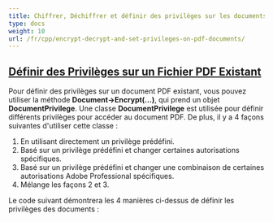 ```yaml
---
title: Chiffrer, Déchiffrer et définir des privilèges sur les documents PDF
type: docs
weight: 10
url: /fr/cpp/encrypt-decrypt-and-set-privileges-on-pdf-documents/
---
```


## <ins>**Définir des Privilèges sur un Fichier PDF Existant**
Pour définir des privilèges sur un document PDF existant, vous pouvez utiliser la méthode **Document->Encrypt(...)**, qui prend un objet **DocumentPrivilege**. Une classe **DocumentPrivilege** est utilisée pour définir différents privilèges pour accéder au document PDF. De plus, il y a 4 façons suivantes d'utiliser cette classe :

1. En utilisant directement un privilège prédéfini.
1. Basé sur un privilège prédéfini et changer certaines autorisations spécifiques.
1. Basé sur un privilège prédéfini et changer une combinaison de certaines autorisations Adobe Professional spécifiques.
1. Mélange les façons 2 et 3.

Le code suivant démontrera les 4 manières ci-dessus de définir les privilèges des documents :